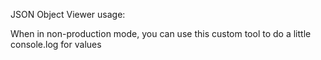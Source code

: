 JSON Object Viewer usage:

When in non-production mode, you can use this custom tool to do a little console.log for values